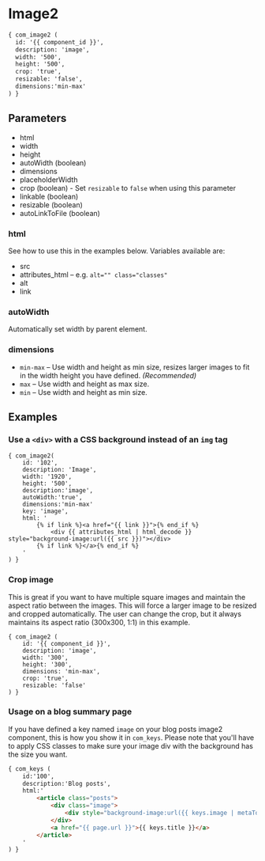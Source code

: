 Image2
=====

```xml
{ com_image2 (
  id: '{{ component_id }}', 
  description: 'image', 
  width: '500',
  height: '500',
  crop: 'true',
  resizable: 'false',
  dimensions:'min-max'
) }
```

Parameters
----------

* html
* width
* height
* autoWidth (boolean)
* dimensions
* placeholderWidth
* crop (boolean) - Set `resizable` to `false` when using this parameter
* linkable (boolean)
* resizable (boolean)
* autoLinkToFile (boolean)

### html

See how to use this in the examples below. Variables available are:

* src
* attributes_html – e.g. `alt="" class="classes"`
* alt
* link


### autoWidth

Automatically set width by parent element.


### dimensions

* `min-max` – Use width and height as min size, resizes larger images to fit in the width height you have defined. _(Recommended)_
* `max` – Use width and height as max size.
* `min` – Use width and height as min size.


## Examples

### Use a `<div>` with a CSS background instead of an `img` tag

```
{ com_image2(
	id: '102',
	description: 'Image',
	width: '1920',
	height: '500',
	description:'image',
	autoWidth:'true',
	dimensions:'min-max'
	key: 'image',
	html: '
		{% if link %}<a href="{{ link }}">{% end_if %}
			<div {{ attributes_html | html_decode }} style="background-image:url({{ src }})"></div>
		{% if link %}</a>{% end_if %}
	'
) }
```

### Crop image

This is great if you want to have multiple square images and maintain the aspect ratio between the images. This will force a larger image to be resized and cropped automatically. The user can change the crop, but it always maintains its aspect ratio (300x300, 1:1) in this example.

```
{ com_image2 (
	id: '{{ component_id }}', 
	description: 'image',  
	width: '300',
	height: '300',
	dimensions: 'min-max',
	crop: 'true',
	resizable: 'false'
) }
```

### Usage on a blog summary page

If you have defined a key named `image` on your blog posts image2 component, this is how you show it in `com_keys`. Please note that you'll have to apply CSS classes to make sure your image div with the background has the size you want.


```html
{ com_keys (
	id:'100',
	description:'Blog posts',
	html:'
		<article class="posts">
			<div class="image">
				<div style="background-image:url({{ keys.image | metaToImage: "crop", "200","200" }})"></div>
			</div>
			<a href="{{ page.url }}">{{ keys.title }}</a>
		</article>
	'
) }
```
